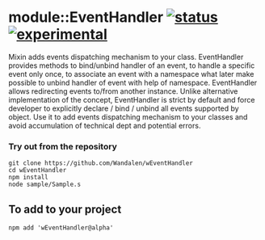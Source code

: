# module::EventHandler [![status](https://github.com/Wandalen/wEventHandler/workflows/publish/badge.svg)](https://github.com/Wandalen/wEventHandler/actions?query=workflow%3Apublish) [![experimental](https://img.shields.io/badge/stability-experimental-orange.svg)](https://github.com/emersion/stability-badges#experimental)

Mixin adds events dispatching mechanism to your class. EventHandler provides methods to bind/unbind handler of an event, to handle a specific event only once, to associate an event with a namespace what later make possible to unbind handler of event with help of namespace. EventHandler allows redirecting events to/from another instance. Unlike alternative implementation of the concept, EventHandler is strict by default and force developer to explicitly declare / bind / unbind all events supported by object. Use it to add events dispatching mechanism to your classes and avoid accumulation of technical dept and potential errors.

### Try out from the repository
```
git clone https://github.com/Wandalen/wEventHandler
cd wEventHandler
npm install
node sample/Sample.s
```

## To add to your project
```
npm add 'wEventHandler@alpha'
```

